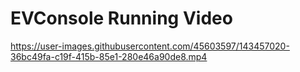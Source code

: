 # EVConsole Running Video



https://user-images.githubusercontent.com/45603597/143457020-36bc49fa-c19f-415b-85e1-280e46a90de8.mp4


